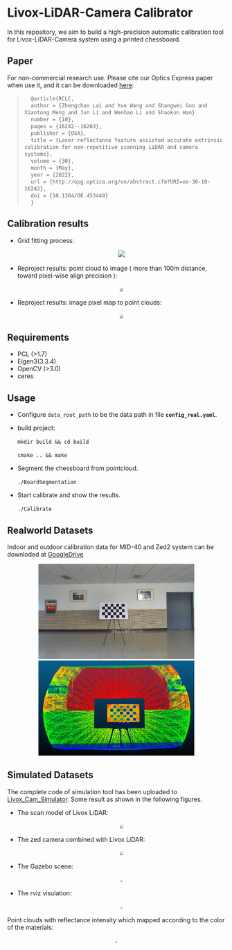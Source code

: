 # Livox-LiDAR-Camera Calibrator

In this repository, we aim to build a high-precision automatic calibration tool for Livox-LiDAR-Camera system using a printed chessboard.

## Paper

For non-commercial research use. Please cite our Optics Express paper when use it, and it can be downloaded  [here](https://opg.optica.org/oe/viewmedia.cfm?uri=oe-30-10-16242&seq=0):

> 		@article{RCLC,
> 		author = {Zhengchao Lai and Yue Wang and Shangwei Guo and Xiantong Meng and Jun Li and Wenhao Li and Shaokun Han}
> 		number = {10},
> 		pages = {16242--16263},
> 		publisher = {OSA},
> 		title = {Laser reflectance feature assisted accurate extrinsic calibration for non-repetitive scanning LiDAR and camera systems},
> 		volume = {30},
> 		month = {May},
> 		year = {2022},
> 		url = {http://opg.optica.org/oe/abstract.cfm?URI=oe-30-10-16242},
> 		doi = {10.1364/OE.453449}
> 		}

## Calibration results

- Grid fitting process:

  <div align=center><img src="resources/grid_fitting.gif" style="zoom:100%;" />

- Reproject results: point cloud to image ( more than 100m distance, toward pixel-wise align precision ):

  <div align=center><img src="resources/reprj-img.png" style="zoom:50%;" />

- Reproject results: image pixel map to point clouds:

  <div align=center><img src="resources/reprj-pc.png" style="zoom:50%;" /></div>

## Requirements
- PCL (>1.7)
- Eigen3(3.3.4)
- OpenCV (>3.0)
- ceres

## Usage

- Configure `data_root_path` to be the data path in file **`config_real.yaml`**.

- build project:

  ` mkdir build && cd build `

  `cmake .. && make` 

- Segment the chessboard from pointcloud.

  `./BoardSegmentation`

- Start calibrate and show the results.

  `./Calibrate`

## Realworld Datasets
Indoor and outdoor calibration data for MID-40 and Zed2 system can be downloded at [GoogleDrive](https://drive.google.com/drive/folders/1zLcwRlwguh5txwxgK075HkXIG-hlaE5V?usp=sharing)  

<div align=center><img src="resources/img_realworld.png" width="360" height="220"><img src="resources/pc_realworld.png" width="360" height="220"></div>


## Simulated Datasets

The complete code of simulation tool has been uploaded to   [Livox_Cam_Simulator](https://github.com/zhijianglu/Livox_Cam_Simulator.git). Some result as shown in the following figures.

- The scan model of Livox LiDAR:

  <div align=center><img src="resources/total.gif" style="zoom:50%;" /></div>

- The zed camera combined with Livox LiDAR:

  <div align=center><img src="resources/LC-model.png" style="zoom:50%;" /></div>

- The Gazebo scene:

   <div align=center><img src="resources/gazebo_scene.png" style="zoom:30%;" /></div>

- The rviz visulation:

   
  
    <div align=center><img src="resources/rviz_pc.png" style="zoom:30%;" /></div>

Point clouds with reflectance intensity which mapped according to the color of the materials:

 <div align=center><img src="resources/with_intensity.png" style="zoom:30%;" /></div>

